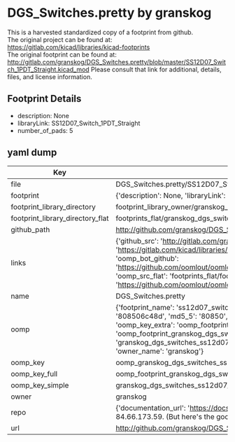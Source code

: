 # DGS_Switches.pretty by granskog  
This is a harvested standardized copy of a footprint from github.  
The original project can be found at:  
https://gitlab.com/kicad/libraries/kicad-footprints  
The original footprint can be found at:
http://gitlab.com/granskog/DGS_Switches.pretty/blob/master/SS12D07_Switch_1PDT_Straight.kicad_mod
Please consult that link for additional, details, files, and license information.  
## Footprint Details
* description: None  
* libraryLink: SS12D07_Switch_1PDT_Straight  
* number_of_pads: 5  
## yaml dump  
| Key | Value |  
| --- | --- |  
| file | DGS_Switches.pretty/SS12D07_Switch_1PDT_Straight.kicad_mod |  
| footprint | {'description': None, 'libraryLink': 'SS12D07_Switch_1PDT_Straight', 'number_of_pads': 5} |  
| footprint_library_directory | footprint_library_owner/granskog_DGS_Switches.pretty |  
| footprint_library_directory_flat | footprints_flat/granskog_dgs_switches_ss12d07_switch_1pdt_straight/working |  
| github_path | http://github.com/granskog/DGS_Switches.pretty/blob/master/SS12D07_Switch_1PDT_Straight.kicad_mod |  
| links | {'github_src': 'http://gitlab.com/granskog/DGS_Switches.pretty/blob/master/SS12D07_Switch_1PDT_Straight.kicad_mod', 'github_src_repo': 'https://gitlab.com/kicad/libraries/kicad-footprints', 'oomp_bot': 'footprints/granskog_dgs_switches_ss12d07_switch_1pdt_straight/working', 'oomp_bot_github': 'https://github.com/oomlout/oomlout_oomp_footprint_bot/tree/main/footprints/granskog_dgs_switches_ss12d07_switch_1pdt_straight/working', 'oomp_src_flat': 'footprints_flat/footprints_flat/granskog_dgs_switches_ss12d07_switch_1pdt_straight/working', 'oomp_src_flat_github': 'https://github.com/oomlout/oomlout_oomp_footprint_src/tree/main/footprints_flat/granskog_dgs_switches_ss12d07_switch_1pdt_straight/working'} |  
| name | DGS_Switches.pretty |  
| oomp | {'footprint_name': 'ss12d07_switch_1pdt_straight', 'library_name': 'dgs_switches', 'md5': '808506c48d5e3c4f33889cb9d763be86', 'md5_10': '808506c48d', 'md5_5': '80850', 'md5_6': '808506', 'oomp_key': 'oomp_granskog_dgs_switches_ss12d07_switch_1pdt_straight', 'oomp_key_extra': 'oomp_footprint_granskog_dgs_switches_ss12d07_switch_1pdt_straight', 'oomp_key_full': 'oomp_footprint_granskog_dgs_switches_ss12d07_switch_1pdt_straight_808506', 'oomp_key_simple': 'granskog_dgs_switches_ss12d07_switch_1pdt_straight', 'original_filename': 'DGS_Switches.pretty/SS12D07_Switch_1PDT_Straight.kicad_mod', 'owner_name': 'granskog'} |  
| oomp_key | oomp_granskog_dgs_switches_ss12d07_switch_1pdt_straight |  
| oomp_key_full | oomp_footprint_granskog_dgs_switches_ss12d07_switch_1pdt_straight |  
| oomp_key_simple | granskog_dgs_switches_ss12d07_switch_1pdt_straight |  
| owner | granskog |  
| repo | {'documentation_url': 'https://docs.github.com/rest/overview/resources-in-the-rest-api#rate-limiting', 'message': "API rate limit exceeded for 84.66.173.59. (But here's the good news: Authenticated requests get a higher rate limit. Check out the documentation for more details.)"} |  
| url | http://github.com/granskog/DGS_Switches.pretty |  

